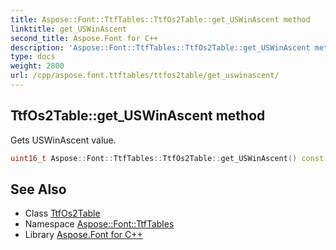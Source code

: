 ```yaml
---
title: Aspose::Font::TtfTables::TtfOs2Table::get_USWinAscent method
linktitle: get_USWinAscent
second_title: Aspose.Font for C++
description: 'Aspose::Font::TtfTables::TtfOs2Table::get_USWinAscent method. Gets USWinAscent value in C++.'
type: docs
weight: 2800
url: /cpp/aspose.font.ttftables/ttfos2table/get_uswinascent/
---
```

## TtfOs2Table::get_USWinAscent method


Gets USWinAscent value.

```cpp
uint16_t Aspose::Font::TtfTables::TtfOs2Table::get_USWinAscent() const
```

## See Also

* Class [TtfOs2Table](../)
* Namespace [Aspose::Font::TtfTables](../../)
* Library [Aspose.Font for C++](../../../)
